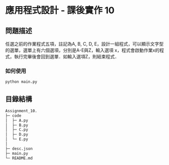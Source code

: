 # 應用程式設計 - 課後實作 10

## 問題描述
任選之前的作業程式五項，註記為A, B, C, D, E，設計一組程式，可以顯示文字型的選單，選單上有六個選項，分別是A-E與Z，輸入選項 x，程式會啟動作業x的程式，執行完畢後會回到選單．如輸入選項Z，則結束程式． 
### 如何使用
```bash
python main.py
```
## 目錄結構
```bash
Assignment_10.
├─ code
│  ├─ A.py
│  ├─ B.py
│  ├─ C.py
│  ├─ D.py
│  └─ E.py
│
├─ desc.json
├─ main.py
└─ README.md
```